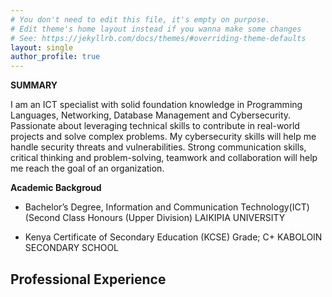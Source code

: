 ```yaml
---
# You don't need to edit this file, it's empty on purpose.
# Edit theme's home layout instead if you wanna make some changes
# See: https://jekyllrb.com/docs/themes/#overriding-theme-defaults
layout: single
author_profile: true
---
```

**SUMMARY**

I am an ICT specialist with solid foundation knowledge in Programming Languages, Networking, Database Management and Cybersecurity. Passionate about leveraging technical skills to contribute in real-world projects and solve complex problems. My cybersecurity skills will help me handle security threats and vulnerabilities. Strong communication skills, critical thinking and problem-solving, teamwork and collaboration will help me reach the goal of an organization.


**Academic Backgroud**
- Bachelor’s Degree,
Information and Communication Technology(ICT)
(Second Class Honours (Upper Division)
LAIKIPIA UNIVERSITY

- Kenya Certificate of Secondary Education (KCSE)
 Grade; C+
KABOLOIN SECONDARY SCHOOL

 **Professional Experience**
 - 
